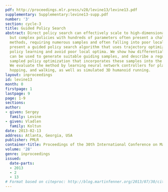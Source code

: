 ```yaml
---
pdf: http://proceedings.mlr.press/v28/levine13/levine13.pdf
supplementary: Supplementary:levine13-supp.pdf
number: '3'
section: cycle-3
title: Guided Policy Search
abstract: Direct policy search can effectively scale to high-dimensional systems,
  but complex policies with hundreds of parameters often present a challenge for such
  methods, requiring numerous samples and often falling into poor local optima. We
  present a guided policy search algorithm that uses trajectory optimization to direct
  policy learning and avoid poor local optima. We show how differential dynamic programming
  can be used to generate suitable guiding samples, and describe a regularized importance
  sampled policy optimization that incorporates these samples into the policy search.
  We evaluate the method by learning neural network controllers for planar swimming,
  hopping, and walking, as well as simulated 3D humanoid running.
layout: inproceedings
id: levine13
month: 0
firstpage: 1
lastpage: 9
page: 1-9
sections: 
author:
- given: Sergey
  family: Levine
- given: Vladlen
  family: Koltun
date: 2013-02-13
address: Atlanta, Georgia, USA
publisher: PMLR
container-title: Proceedings of the 30th International Conference on Machine Learning
volume: '28'
genre: inproceedings
issued:
  date-parts:
  - 2013
  - 2
  - 13
# Format based on citeproc: http://blog.martinfenner.org/2013/07/30/citeproc-yaml-for-bibliographies/
---
```

